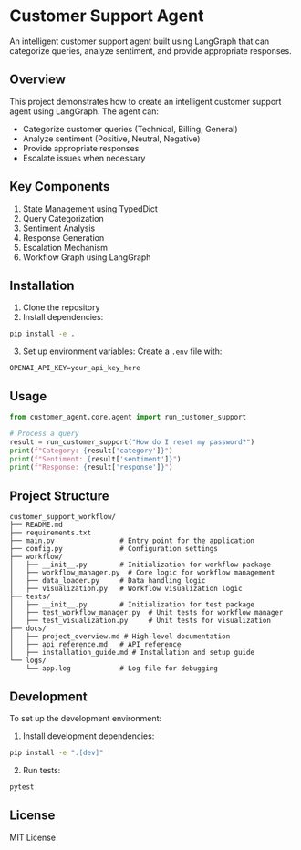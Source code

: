 # Customer Support Agent

An intelligent customer support agent built using LangGraph that can categorize queries, analyze sentiment, and provide appropriate responses.

## Overview

This project demonstrates how to create an intelligent customer support agent using LangGraph. The agent can:
- Categorize customer queries (Technical, Billing, General)
- Analyze sentiment (Positive, Neutral, Negative)
- Provide appropriate responses
- Escalate issues when necessary

## Key Components

1. State Management using TypedDict
2. Query Categorization
3. Sentiment Analysis
4. Response Generation
5. Escalation Mechanism
6. Workflow Graph using LangGraph

## Installation

1. Clone the repository
2. Install dependencies:
```bash
pip install -e .
```

3. Set up environment variables:
Create a `.env` file with:
```
OPENAI_API_KEY=your_api_key_here
```

## Usage

```python
from customer_agent.core.agent import run_customer_support

# Process a query
result = run_customer_support("How do I reset my password?")
print(f"Category: {result['category']}")
print(f"Sentiment: {result['sentiment']}")
print(f"Response: {result['response']}")
```

## Project Structure

```
customer_support_workflow/
├── README.md
├── requirements.txt
├── main.py                # Entry point for the application
├── config.py              # Configuration settings
├── workflow/
│   ├── __init__.py        # Initialization for workflow package
│   ├── workflow_manager.py  # Core logic for workflow management
│   ├── data_loader.py     # Data handling logic
│   ├── visualization.py   # Workflow visualization logic
├── tests/
│   ├── __init__.py        # Initialization for test package
│   ├── test_workflow_manager.py  # Unit tests for workflow manager
│   ├── test_visualization.py     # Unit tests for visualization
├── docs/
│   ├── project_overview.md # High-level documentation
│   ├── api_reference.md   # API reference
│   ├── installation_guide.md # Installation and setup guide
└── logs/
    └── app.log            # Log file for debugging

```

## Development

To set up the development environment:

1. Install development dependencies:
```bash
pip install -e ".[dev]"
```

2. Run tests:
```bash
pytest
```

## License

MIT License 
